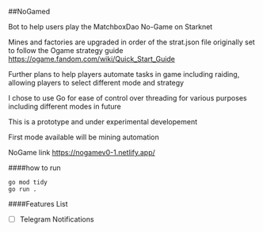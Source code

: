 ##NoGamed

Bot to help users play the MatchboxDao No-Game on Starknet

Mines and factories are upgraded in order of the strat.json file originally set to follow the Ogame strategy guide https://ogame.fandom.com/wiki/Quick_Start_Guide

Further plans to help players automate tasks in game including raiding, allowing players to select different mode and strategy

I chose to use Go for ease of control over threading for various purposes including different modes in future

This is a prototype and under experimental developement

First mode available will be mining automation

NoGame link 
https://nogamev0-1.netlify.app/

####how to run 
```
go mod tidy
go run .
```

####Features List
-[ ] Telegram Notifications
